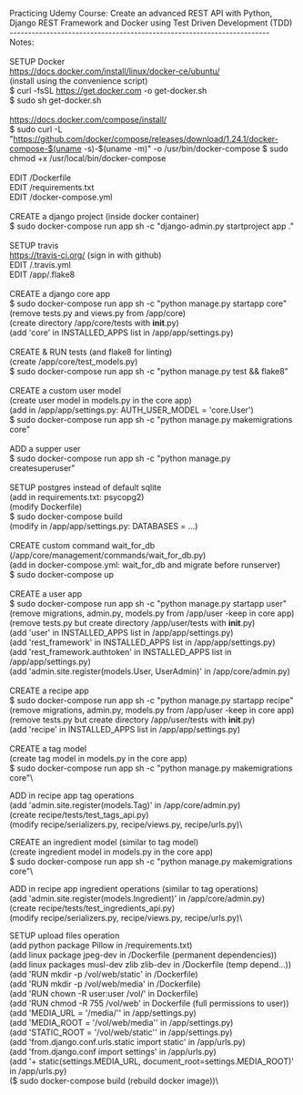 Practicing Udemy Course: Create an advanced REST API with Python,\
Django REST Framework and Docker using Test Driven Development (TDD)\
-----------------------------------------------------------------------\
Notes:\
\
SETUP Docker\
  https://docs.docker.com/install/linux/docker-ce/ubuntu/ \
  (install using the convenience script)\
  $ curl -fsSL https://get.docker.com -o get-docker.sh\
  $ sudo sh get-docker.sh\
\
  https://docs.docker.com/compose/install/ \
  $ sudo curl -L "https://github.com/docker/compose/releases/download/1.24.1/docker-compose-$(uname -s)-$(uname -m)" -o /usr/bin/docker-compose
  $ sudo chmod +x /usr/local/bin/docker-compose\
\
EDIT /Dockerfile\
EDIT /requirements.txt\
EDIT /docker-compose.yml\
\
CREATE a django project (inside docker container)\
  $ sudo docker-compose run app sh -c "django-admin.py startproject app ."\
\
SETUP travis\
  https://travis-ci.org/ (sign in with github)\
  EDIT /.travis.yml\
  EDIT /app/.flake8\
\
CREATE a django core app\
  $ sudo docker-compose run app sh -c "python manage.py startapp core"\
  (remove tests.py and views.py from /app/core)\
  (create directory /app/core/tests with __init__.py)\
  (add 'core' in INSTALLED_APPS list in /app/app/settings.py)\
\
CREATE & RUN tests (and flake8 for linting)\
    (create /app/core/test_models.py)\
    $ sudo docker-compose run app sh -c "python manage.py test && flake8"\
\
CREATE a custom user model\
  (create user model in models.py in the core app)\
  (add in /app/app/settings.py: AUTH_USER_MODEL = 'core.User')\
  $ sudo docker-compose run app sh -c "python manage.py makemigrations core"\
\
ADD a supper user\
  $ sudo docker-compose run app sh -c "python manage.py createsuperuser"\
\
SETUP postgres instead of default sqlite\
  (add in requirements.txt: psycopg2)\
  (modify Dockerfile)\
  $ sudo docker-compose build\
  (modify in /app/app/settings.py: DATABASES = ...)\
\
CREATE custom command wait_for_db\
  (/app/core/management/commands/wait_for_db.py)\
  (add in docker-compose.yml: wait_for_db and migrate before runserver)\
  $ sudo docker-compose up\
\
CREATE a user app\
  $ sudo docker-compose run app sh -c "python manage.py startapp user"\
  (remove migrations, admin.py, models.py from /app/user -keep in core app)\
  (remove tests.py but create directory /app/user/tests with __init__.py)\
  (add 'user' in INSTALLED_APPS list in /app/app/settings.py)\
  (add 'rest_framework' in INSTALLED_APPS list in /app/app/settings.py)\
  (add 'rest_framework.authtoken' in INSTALLED_APPS list in /app/app/settings.py)\
  (add 'admin.site.register(models.User, UserAdmin)' in /app/core/admin.py)\
\
CREATE a recipe app\
  $ sudo docker-compose run app sh -c "python manage.py startapp recipe"\
  (remove migrations, admin.py, models.py from /app/user -keep in core app)\
  (remove tests.py but create directory /app/user/tests with __init__.py)\
  (add 'recipe' in INSTALLED_APPS list in /app/app/settings.py)\
\
CREATE a tag model\
  (create tag model in models.py in the core app)\
  $ sudo docker-compose run app sh -c "python manage.py makemigrations core"\

ADD in recipe app tag operations\
  (add 'admin.site.register(models.Tag)' in /app/core/admin.py)\
  (create recipe/tests/test_tags_api.py)\
  (modify recipe/serializers.py, recipe/views.py, recipe/urls.py)\

CREATE an ingredient model (similar to tag model)\
  (create ingredient model in models.py in the core app)\
  $ sudo docker-compose run app sh -c "python manage.py makemigrations core"\

ADD in recipe app ingredient operations (similar to tag operations)\
  (add 'admin.site.register(models.Ingredient)' in /app/core/admin.py)\
  (create recipe/tests/test_ingredients_api.py)\
  (modify recipe/serializers.py, recipe/views.py, recipe/urls.py)\

SETUP upload files operation\
  (add python package Pillow in /requirements.txt)\
  (add linux package jpeg-dev in /Dockerfile (permanent dependencies))\
  (add linux packages musl-dev zlib zlib-dev in /Dockerfile (temp depend...))\
  (add 'RUN mkdir -p /vol/web/static' in /Dockerfile)\
  (add 'RUN mkdir -p /vol/web/media' in /Dockerfile)\
  (add 'RUN chown -R user:user /vol/' in Dockerfile)\
  (add 'RUN chmod -R 755 /vol/web' in Dockerfile (full permissions to user))\
  (add 'MEDIA_URL = '/media/'' in /app/settings.py)\
  (add 'MEDIA_ROOT = '/vol/web/media'' in /app/settings.py)\
  (add 'STATIC_ROOT = '/vol/web/static'' in /app/settings.py)\
  (add 'from.django.conf.urls.static import static' in /app/urls.py)\
  (add 'from.django.conf import settings' in /app/urls.py)\
  (add '+ static(settings.MEDIA_URL, document_root=settings.MEDIA_ROOT)' in /app/urls.py)\
  ($ sudo docker-compose build (rebuild docker image))\
